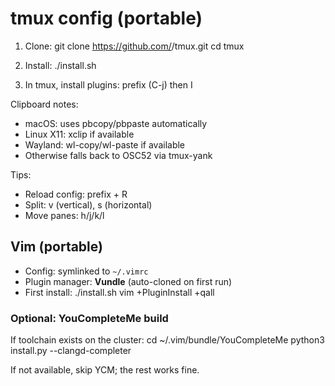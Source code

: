# tmux config (portable)

1) Clone:
   git clone https://github.com/<you>/tmux.git
   cd tmux

2) Install:
   ./install.sh

3) In tmux, install plugins:
   prefix (C-j) then I

Clipboard notes:
- macOS: uses pbcopy/pbpaste automatically
- Linux X11: xclip if available
- Wayland: wl-copy/wl-paste if available
- Otherwise falls back to OSC52 via tmux-yank

Tips:
- Reload config: prefix + R
- Split: v (vertical), s (horizontal)
- Move panes: h/j/k/l


## Vim (portable)

- Config: symlinked to `~/.vimrc`
- Plugin manager: **Vundle** (auto-cloned on first run)
- First install:
  ./install.sh
  vim +PluginInstall +qall

### Optional: YouCompleteMe build
If toolchain exists on the cluster:
  cd ~/.vim/bundle/YouCompleteMe
  python3 install.py --clangd-completer

If not available, skip YCM; the rest works fine.


